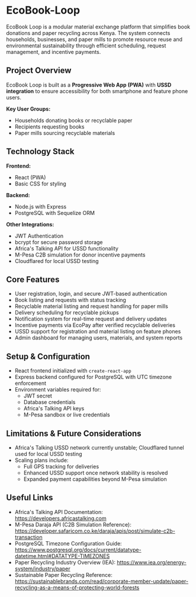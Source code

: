 # EcoBook-Loop

EcoBook Loop is a modular material exchange platform that simplifies book donations and paper recycling across Kenya. The system connects households, businesses, and paper mills to promote resource reuse and environmental sustainability through efficient scheduling, request management, and incentive payments.

## Project Overview

EcoBook Loop is built as a **Progressive Web App (PWA)** with **USSD integration** to ensure accessibility for both smartphone and feature phone users.

**Key User Groups:**
- Households donating books or recyclable paper
- Recipients requesting books
- Paper mills sourcing recyclable materials

## Technology Stack

**Frontend:**
- React (PWA)
- Basic CSS for styling

**Backend:**
- Node.js with Express
- PostgreSQL with Sequelize ORM

**Other Integrations:**
- JWT Authentication
- bcrypt for secure password storage
- Africa's Talking API for USSD functionality
- M-Pesa C2B simulation for donor incentive payments
- Cloudflared for local USSD testing

## Core Features

- User registration, login, and secure JWT-based authentication
- Book listing and requests with status tracking
- Recyclable material listing and request handling for paper mills
- Delivery scheduling for recyclable pickups
- Notification system for real-time request and delivery updates
- Incentive payments via EcoPay after verified recyclable deliveries
- USSD support for registration and material listing on feature phones
- Admin dashboard for managing users, materials, and system reports

## Setup & Configuration

- React frontend initialized with `create-react-app`
- Express backend configured for PostgreSQL with UTC timezone enforcement
- Environment variables required for:
  - JWT secret
  - Database credentials
  - Africa's Talking API keys
  - M-Pesa sandbox or live credentials

## Limitations & Future Considerations

- Africa's Talking USSD network currently unstable; Cloudflared tunnel used for local USSD testing
- Scaling plans include:
  - Full GPS tracking for deliveries
  - Enhanced USSD support once network stability is resolved
  - Expanded payment capabilities beyond M-Pesa simulation

## Useful Links

- Africa's Talking API Documentation: https://developers.africastalking.com
- M-Pesa Daraja API (C2B Simulation Reference): https://developer.safaricom.co.ke/daraja/apis/post/simulate-c2b-transaction
- PostgreSQL Timezone Configuration Guide: https://www.postgresql.org/docs/current/datatype-datetime.html#DATATYPE-TIMEZONES
- Paper Recycling Industry Overview (IEA): https://www.iea.org/energy-system/industry/paper
- Sustainable Paper Recycling Reference: https://sustainablebrands.com/read/corporate-member-update/paper-recycling-as-a-means-of-protecting-world-forests

